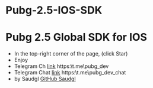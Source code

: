 # Pubg-2.5-IOS-SDK
# Pubg 2.5 Global SDK for IOS
* In the top-right corner of the page, (click Star)
* Enjoy 
* Telegram Ch [link](https:\\t.me\pubg_dev) https:\\t.me\pubg_dev
* Telegram Chat [link](https:\\t.me\pubg_dev_chat) https:\\t.me\pubg_dev_chat
* by Saudgl [GitHub Saudgl](https://github.com/saudgl)
